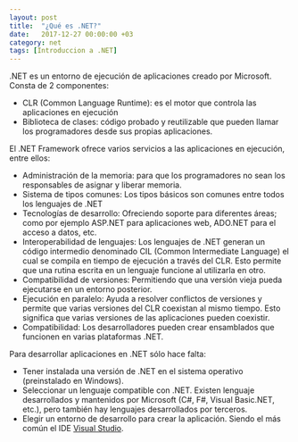 ```yaml
---
layout: post
title:  "¿Qué es .NET?"
date:   2017-12-27 00:00:00 +03
category: net
tags: [Introduccion a .NET]
---
```

.NET es un entorno de ejecución de aplicaciones creado por Microsoft.  
Consta de 2 componentes:  

- CLR (Common Language Runtime): es el motor que controla las aplicaciones en ejecución
- Biblioteca de clases: código probado y reutilizable que pueden llamar los programadores desde sus propias aplicaciones.

El .NET Framework ofrece varios servicios a las aplicaciones en ejecución, entre ellos:  

- Administración de la memoria: para que los programadores no sean los responsables de asignar y liberar memoria. 
- Sistema de tipos comunes: Los tipos básicos son comunes entre todos los lenguajes de .NET
- Tecnologías de desarrollo: Ofreciendo soporte para diferentes áreas; como por ejemplo ASP.NET para aplicaciones web, ADO.NET para el acceso a datos, etc.
- Interoperabilidad de lenguajes: Los lenguajes de .NET generan un código intermedio denominado CIL (Common Intermediate Language) el cual se compila en tiempo de ejecución a través del CLR. Esto permite que una rutina escrita en un lenguaje funcione al utilizarla en otro.  
- Compatibilidad de versiones: Permitiendo que una versión vieja pueda ejecutarse en un entorno posterior.
- Ejecución en paralelo: Ayuda a resolver conflictos de versiones y permite que varias versiones del CLR coexistan al mismo tiempo. Esto significa que varias versiones de las aplicaciones pueden coexistir. 
- Compatibilidad: Los desarrolladores pueden crear ensamblados que funcionen en varias plataformas .NET.

Para desarrollar aplicaciones en .NET sólo hace falta:

- Tener instalada una versión de .NET en el sistema operativo (preinstalado en Windows). 
- Seleccionar un lenguaje compatible con .NET. Existen lenguaje desarrollados y mantenidos por Microsoft (C#, F#, Visual Basic.NET, etc.), pero también hay lenguajes desarrollados por terceros.
- Elegir un entorno de desarrollo para crear la aplicación. Siendo el más común el IDE [Visual Studio](https://www.visualstudio.com/es/downloads/).
